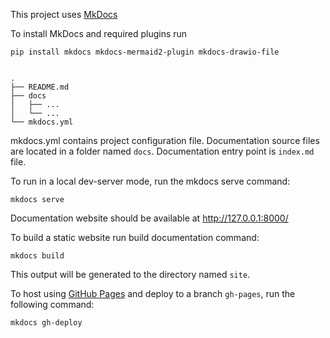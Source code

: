 This project uses [MkDocs](https://www.mkdocs.org/)

To install MkDocs and required plugins run 

```shell
pip install mkdocs mkdocs-mermaid2-plugin mkdocs-drawio-file
```

```shell

.
├── README.md
├── docs
│   ├── ...
│   └── ...
└── mkdocs.yml

```
mkdocs.yml contains project configuration file. 
Documentation source files are located in a folder named `docs`. 
Documentation entry point is `index.md` file.

To run in a local dev-server mode, run the mkdocs serve command:

```shell
mkdocs serve
```

Documentation website should be available at http://127.0.0.1:8000/

To build a static website run build documentation command: 

```shell
mkdocs build
```
This output will be generated to the directory named `site`.

To host using [GitHub Pages](https://pages.github.com/) and deploy to a branch `gh-pages`, run the following command: 

```shell
mkdocs gh-deploy
```
